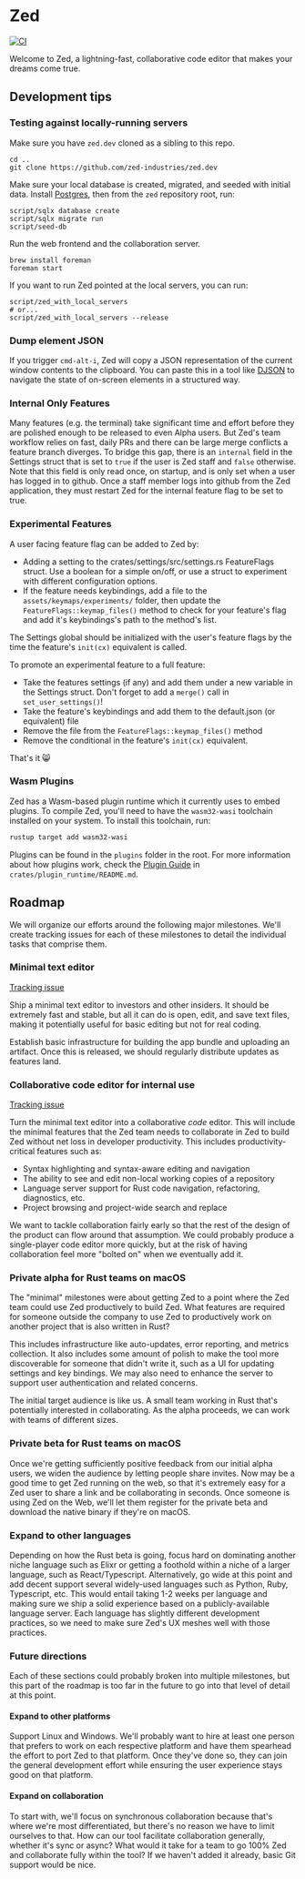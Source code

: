 # Zed

[![CI](https://github.com/zed-industries/zed/actions/workflows/ci.yml/badge.svg)](https://github.com/zed-industries/zed/actions/workflows/ci.yml)

Welcome to Zed, a lightning-fast, collaborative code editor that makes your dreams come true. 

## Development tips

### Testing against locally-running servers

Make sure you have `zed.dev` cloned as a sibling to this repo.

```
cd ..
git clone https://github.com/zed-industries/zed.dev
```

Make sure your local database is created, migrated, and seeded with initial data. Install [Postgres](https://postgresapp.com), then from the `zed` repository root, run:

```
script/sqlx database create
script/sqlx migrate run
script/seed-db
```

Run the web frontend and the collaboration server.

```
brew install foreman
foreman start
```

If you want to run Zed pointed at the local servers, you can run:

```
script/zed_with_local_servers
# or...
script/zed_with_local_servers --release
```

### Dump element JSON

If you trigger `cmd-alt-i`, Zed will copy a JSON representation of the current window contents to the clipboard. You can paste this in a tool like [DJSON](https://chrome.google.com/webstore/detail/djson-json-viewer-formatt/chaeijjekipecdajnijdldjjipaegdjc?hl=en) to navigate the state of on-screen elements in a structured way.

### Internal Only Features

Many features (e.g. the terminal) take significant time and effort before they are polished enough to be released to even Alpha users. But Zed's team workflow relies on fast, daily PRs and there can be large merge conflicts a feature branch diverges. To bridge this gap, there is an `internal` field in the Settings struct that is set to `true` if the user is Zed staff and `false` otherwise. Note that this field is only read once, on startup, and is only set when a user has logged in to github. Once a staff member logs into github from the Zed application, they must restart Zed for the internal feature flag to be set to true.

### Experimental Features

A user facing feature flag can be added to Zed by:

* Adding a setting to the crates/settings/src/settings.rs FeatureFlags struct. Use a boolean for a simple on/off, or use a struct to experiment with different configuration options. 
* If the feature needs keybindings, add a file to the `assets/keymaps/experiments/` folder, then update the `FeatureFlags::keymap_files()` method to check for your feature's flag and add it's keybindings's path to the method's list. 

The Settings global should be initialized with the user's feature flags by the time the feature's `init(cx)` equivalent is called.

To promote an experimental feature to a full feature: 

* Take the features settings (if any) and add them under a new variable in the Settings struct. Don't forget to add a `merge()` call in `set_user_settings()`!
* Take the feature's keybindings and add them to the default.json (or equivalent) file
* Remove the file from the `FeatureFlags::keymap_files()` method
* Remove the conditional in the feature's `init(cx)` equivalent.

That's it 😸

### Wasm Plugins

Zed has a Wasm-based plugin runtime which it currently uses to embed plugins. To compile Zed, you'll need to have the `wasm32-wasi` toolchain installed on your system. To install this toolchain, run:

```bash
rustup target add wasm32-wasi
```

Plugins can be found in the `plugins` folder in the root. For more information about how plugins work, check the [Plugin Guide](./crates/plugin_runtime/README.md) in `crates/plugin_runtime/README.md`.

## Roadmap

We will organize our efforts around the following major milestones. We'll create tracking issues for each of these milestones to detail the individual tasks that comprise them.

### Minimal text editor

[Tracking issue](https://github.com/zed-industries/zed/issues/2)

Ship a minimal text editor to investors and other insiders. It should be extremely fast and stable, but all it can do is open, edit, and save text files, making it potentially useful for basic editing but not for real coding.

Establish basic infrastructure for building the app bundle and uploading an artifact. Once this is released, we should regularly distribute updates as features land.

### Collaborative code editor for internal use

[Tracking issue](https://github.com/zed-industries/zed/issues/6)

Turn the minimal text editor into a collaborative _code_ editor. This will include the minimal features that the Zed team needs to collaborate in Zed to build Zed without net loss in developer productivity. This includes productivity-critical features such as:

- Syntax highlighting and syntax-aware editing and navigation
- The ability to see and edit non-local working copies of a repository
- Language server support for Rust code navigation, refactoring, diagnostics, etc.
- Project browsing and project-wide search and replace

We want to tackle collaboration fairly early so that the rest of the design of the product can flow around that assumption. We could probably produce a single-player code editor more quickly, but at the risk of having collaboration feel more "bolted on" when we eventually add it.

### Private alpha for Rust teams on macOS

The "minimal" milestones were about getting Zed to a point where the Zed team could use Zed productively to build Zed. What features are required for someone outside the company to use Zed to productively work on another project that is also written in Rust?

This includes infrastructure like auto-updates, error reporting, and metrics collection. It also includes some amount of polish to make the tool more discoverable for someone that didn't write it, such as a UI for updating settings and key bindings. We may also need to enhance the server to support user authentication and related concerns.

The initial target audience is like us. A small team working in Rust that's potentially interested in collaborating. As the alpha proceeds, we can work with teams of different sizes.

### Private beta for Rust teams on macOS

Once we're getting sufficiently positive feedback from our initial alpha users, we widen the audience by letting people share invites. Now may be a good time to get Zed running on the web, so that it's extremely easy for a Zed user to share a link and be collaborating in seconds. Once someone is using Zed on the Web, we'll let them register for the private beta and download the native binary if they're on macOS.

### Expand to other languages

Depending on how the Rust beta is going, focus hard on dominating another niche language such as Elixr or getting a foothold within a niche of a larger language, such as React/Typescript. Alternatively, go wide at this point and add decent support several widely-used languages such as Python, Ruby, Typescript, etc. This would entail taking 1-2 weeks per language and making sure we ship a solid experience based on a publicly-available language server. Each language has slightly different development practices, so we need to make sure Zed's UX meshes well with those practices.

### Future directions

Each of these sections could probably broken into multiple milestones, but this part of the roadmap is too far in the future to go into that level of detail at this point.

#### Expand to other platforms

Support Linux and Windows. We'll probably want to hire at least one person that prefers to work on each respective platform and have them spearhead the effort to port Zed to that platform. Once they've done so, they can join the general development effort while ensuring the user experience stays good on that platform.

#### Expand on collaboration

To start with, we'll focus on synchronous collaboration because that's where we're most differentiated, but there's no reason we have to limit ourselves to that. How can our tool facilitate collaboration generally, whether it's sync or async? What would it take for a team to go 100% Zed and collaborate fully within the tool? If we haven't added it already, basic Git support would be nice.

